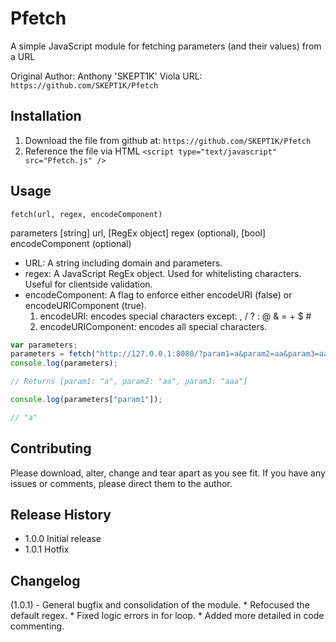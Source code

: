 Pfetch
=========

A simple JavaScript module for fetching parameters (and their values) from a URL

Original Author: Anthony 'SKEPT1K' Viola
URL: `https://github.com/SKEPT1K/Pfetch`

## Installation

1. Download the file from github at: `https://github.com/SKEPT1K/Pfetch`
2. Reference the file via HTML `<script type="text/javascript" src="Pfetch.js" />`

## Usage

`fetch(url, regex, encodeComponent)` 

parameters [string] url, [RegEx object] regex (optional), [bool] encodeComponent (optional)

* URL:  A string including domain and parameters.
* regex: A JavaScript RegEx object.  Used for whitelisting characters.  Useful for clientside validation.
* encodeComponent:  A flag to enforce either encodeURI (false) or encodeURIComponent (true).
   1. encodeURI: encodes special characters except: , / ? : @ & = + $ #
   2. encodeURIComponent: encodes all special characters.

```Javascript
var parameters;
parameters = fetch("http://127.0.0.1:8080/?param1=a&param2=aa&param3=aaa", /([A-Z])+/ig, false);
console.log(parameters);

// Returns [param1: "a", param2: "aa", param3: "aaa"]

console.log(parameters["param1"]);

// "a"
```

## Contributing

Please download, alter, change and tear apart as you see fit.  If you have any issues or comments, please direct them to the author.

## Release History

* 1.0.0 Initial release
* 1.0.1 Hotfix

## Changelog

(1.0.1) - General bugfix and consolidation of the module.
    * Refocused the default regex.
    * Fixed logic errors in for loop.
    * Added more detailed in code commenting.

